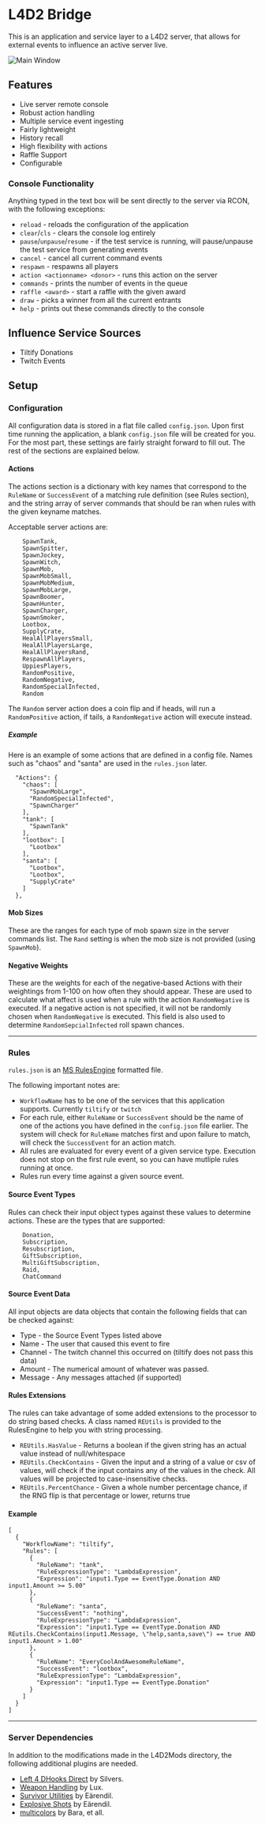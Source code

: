 # L4D2 Bridge

This is an application and service layer to a L4D2 server, that allows for external events to influence an active server live.

![Main Window](./image.png)

## Features

* Live server remote console
* Robust action handling
* Multiple service event ingesting
* Fairly lightweight
* History recall
* High flexibility with actions
* Raffle Support
* Configurable

### Console Functionality

Anything typed in the text box will be sent directly to the server via RCON, with the following exceptions:

* `reload` - reloads the configuration of the application
* `clear`/`cls` - clears the console log entirely
* `pause`/`unpause`/`resume` - if the test service is running, will pause/unpause the test service from generating events
* `cancel` - cancel all current command events
* `respawn` - respawns all players
* `action <actionname> <donor>` - runs this action on the server
* `commands` - prints the number of events in the queue
* `raffle <award>` - start a raffle with the given award
* `draw` - picks a winner from all the current entrants
* `help` - prints out these commands directly to the console

## Influence Service Sources

* Tiltify Donations
* Twitch Events

## Setup

### Configuration

All configuration data is stored in a flat file called `config.json`. Upon first time running the application, a blank `config.json` file will be created for you.
For the most part, these settings are fairly straight forward to fill out. The rest of the sections are explained below.

#### Actions

The actions section is a dictionary with key names that correspond to the `RuleName` or `SuccessEvent` of a matching rule definition (see Rules section), and the string array 
of server commands that should be ran when rules with the given keyname matches.

Acceptable server actions are:

```
    SpawnTank,
    SpawnSpitter,
    SpawnJockey,
    SpawnWitch,
    SpawnMob,
    SpawnMobSmall,
    SpawnMobMedium,
    SpawnMobLarge,
    SpawnBoomer,
    SpawnHunter,
    SpawnCharger,
    SpawnSmoker,
    Lootbox,
    SupplyCrate,
    HealAllPlayersSmall,
    HealAllPlayersLarge,
    HealAllPlayersRand,
    RespawnAllPlayers,
    UppiesPlayers,
    RandomPositive,
    RandomNegative,
    RandomSpecialInfected,
    Random
```

The `Random` server action does a coin flip and if heads, will run a `RandomPositive` action, if tails, a `RandomNegative` action will execute instead.

##### Example

Here is an example of some actions that are defined in a config file. Names such as "chaos" and "santa" are used in the `rules.json` later.

```
  "Actions": {
    "chaos": [
      "SpawnMobLarge",
      "RandomSpecialInfected",
      "SpawnCharger"
    ],
    "tank": [
      "SpawnTank"
    ],
    "lootbox": [
      "Lootbox"
    ],
    "santa": [
      "Lootbox",
      "Lootbox",
      "SupplyCrate"
    ]
  },
```

#### Mob Sizes

These are the ranges for each type of mob spawn size in the server commands list. The `Rand` setting is when the mob size is not provided (using `SpawnMob`).

#### Negative Weights

These are the weights for each of the negative-based Actions with their weightings from 1-100 on how often they should appear. These are used to calculate what affect is
used when a rule with the action `RandomNegative` is executed. If a negative action is not specified, it will not be randomly chosen when `RandomNegative` is executed. This field is also used to determine `RandomSepcialInfected` roll spawn chances.

---

### Rules

`rules.json` is an [MS RulesEngine](https://github.com/microsoft/RulesEngine/wiki/Getting-Started#rules-schema) formatted file. 

The following important notes are:

* `WorkflowName` has to be one of the services that this application supports. Currently `tiltify` or `twitch`
* For each rule, either `RuleName` or `SuccessEvent` should be the name of one of the actions you have defined in the `config.json` file earlier. The system will check for `RuleName` matches first and upon failure to match, will check the `SuccessEvent` for an action match.
* All rules are evaluated for every event of a given service type. Execution does not stop on the first rule event, so you can have mutliple rules running at once.
* Rules run every time against a given source event.

#### Source Event Types

Rules can check their input object types against these values to determine actions. These are the types that are supported:

```
    Donation,
    Subscription,
    Resubscription,
    GiftSubscription,
    MultiGiftSubscription,
    Raid,
    ChatCommand
```

#### Source Event Data

All input objects are data objects that contain the following fields that can be checked against:

* Type - the Source Event Types listed above
* Name - The user that caused this event to fire
* Channel - The twitch channel this occurred on (tiltify does not pass this data)
* Amount - The numerical amount of whatever was passed.
* Message - Any messages attached (if supported)


#### Rules Extensions

The rules can take advantage of some added extensions to the processor to do string based checks. A class named `REUtils` is provided to the RulesEngine to help you with string processing.

* `REUtils.HasValue` - Returns a boolean if the given string has an actual value instead of null/whitespace
* `REUtils.CheckContains` - Given the input and a string of a value or csv of values, will check if the input contains any of the values in the check. All values will be projected to case-insensitive checks.
* `REUtils.PercentChance` - Given a whole number percentage chance, if the RNG flip is that percentage or lower, returns true

#### Example

```
[
  {
    "WorkflowName": "tiltify",
    "Rules": [
      {
        "RuleName": "tank",
        "RuleExpressionType": "LambdaExpression",
        "Expression": "input1.Type == EventType.Donation AND input1.Amount >= 5.00"
      },
      {
        "RuleName": "santa",
        "SuccessEvent": "nothing",
        "RuleExpressionType": "LambdaExpression",
        "Expression": "input1.Type == EventType.Donation AND REutils.CheckContains(input1.Message, \"help,santa,save\") == true AND input1.Amount > 1.00"
      },
      {
        "RuleName": "EveryCoolAndAwesomeRuleName",
        "SuccessEvent": "lootbox",
        "RuleExpressionType": "LambdaExpression",
        "Expression": "input1.Type == EventType.Donation"
      }
    ]
  }
]
```

---

### Server Dependencies

In addition to the modifications made in the L4D2Mods directory, the following additional plugins are needed.

* [Left 4 DHooks Direct](https://forums.alliedmods.net/showthread.php?t=321696) by Silvers.
* [Weapon Handling](https://forums.alliedmods.net/showthread.php?t=319947) by Lux.
* [Survivor Utilities](https://forums.alliedmods.net/showthread.php?t=335683) by Eärendil.
* [Explosive Shots](https://forums.alliedmods.net/showthread.php?t=342301) by Eärendil.
* [multicolors](https://github.com/fbef0102/L4D1_2-Plugins/releases/tag/Multi-Colors) by Bara, et all.
